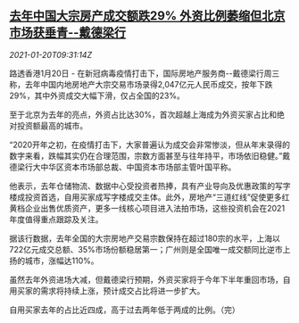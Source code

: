 <!--1611138203000-->
[去年中国大宗房产成交额跌29% 外资比例萎缩但北京市场获垂青--戴德梁行](https://cn.reuters.com/article/cushmanwakefield-china-real-estae-0120-idCNKBS29P100)
------

<div><i>2021-01-20T09:31:14Z</i></div><p>路透香港1月20日 - 在新冠病毒疫情打击下，国际房地产服务商--戴德梁行周三称，去年中国内地房地产大宗交易市场录得2,047亿元人民币成交，按年下跌29%，其中外资成交大幅下滑，仅占全国的23%。</p><p>至于北京为去年的亮点，外资占比达30%，首次超越上海成为外资买家占比和绝对投资额最高的城市。</p><p>“2020开年之初，在疫情打击下，大家普遍认为成交会非常惨淡，但从年末录得的数字来看，跌幅其实仍在合理范围，宗数方面甚至与往年持平，市场依旧稳健。”戴德梁行大中华区资本市场部总裁、中国资本市场部主管叶国平称。</p><p>他表示，去年仓储物流、数据中心受投资者热捧，具有产业导向及优惠政策的写字楼成投资首选，自用买家成写字楼成交主体。此外，房地产“三道红线”促使更多红黄档企业出售优质资产，更多一线核心项目进入法拍市场，这些投资机会在2021年度值得重点跟踪及关注。</p><p>据该行数据，去年全国的大宗房地产交易宗数保持在超过180宗的水平，上海以722亿元成交总额、35%市场份额稳居第一；广州则是全国唯一成交额同比逆市上扬的城市，涨幅达110%。</p><p>虽然去年外资进场大减，但戴德梁行预期，外资买家将于今年下半年重回市场，自用买家的需求将持续上涨，预计成交占比将进一步扩大。</p><p>自用买家去年的占比近四成，高于过去两年低于两成的比例。（完）</p>
